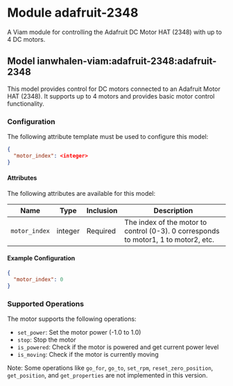 # Module adafruit-2348 

A Viam module for controlling the Adafruit DC Motor HAT (2348) with up to 4 DC motors.

## Model ianwhalen-viam:adafruit-2348:adafruit-2348

This model provides control for DC motors connected to an Adafruit Motor HAT (2348). It supports up to 4 motors and provides basic motor control functionality.

### Configuration
The following attribute template must be used to configure this model:

```json
{
  "motor_index": <integer>
}
```

#### Attributes

The following attributes are available for this model:

| Name          | Type   | Inclusion | Description                |
|---------------|--------|-----------|----------------------------|
| `motor_index` | integer | Required  | The index of the motor to control (0-3). 0 corresponds to motor1, 1 to motor2, etc. |

#### Example Configuration

```json
{
  "motor_index": 0
}
```

### Supported Operations

The motor supports the following operations:
- `set_power`: Set the motor power (-1.0 to 1.0)
- `stop`: Stop the motor
- `is_powered`: Check if the motor is powered and get current power level
- `is_moving`: Check if the motor is currently moving

Note: Some operations like `go_for`, `go_to`, `set_rpm`, `reset_zero_position`, `get_position`, and `get_properties` are not implemented in this version.
